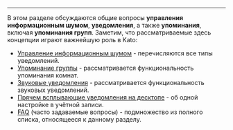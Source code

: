 ***

В этом разделе обсуждаются общие вопросы **управления информационным шумом**, **уведомления**, а также **упоминания**, включая **упоминания групп**. Заметим, что рассматриваемые здесь концепции играют важнейшую роль в Kato:

 - [Управление информационным шумом](/articles/ru/notifications/noise-control) - перечисляются все типы уведомлений.
 - [Упоминание группы](/articles/ru/notifications/group-mentions) - рассматривается функциональность упоминания комнат.
 - [Звуковые уведомления](/articles/ru/notifications/audio-notifications) - рассматривается функциональность звуковых уведомлений.
 - [Прячем всплывающие уведомления на десктопе](/articles/ru/notifications/auto-hide-notifications) - об одной настройке в учётной записи.
 - [FAQ](/articles/ru/notifications/faq-notifications) (часто задаваемые вопросы) - подмножество из полного списка, относящееся к данному разделу.
